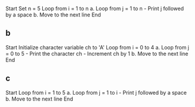 Start
Set n = 5
Loop from i = 1 to n a. Loop from j = 1 to n - Print j followed by a space b. Move to the next line
End
## b
Start
Initialize character variable ch to 'A'
Loop from i = 0 to 4 a. Loop from j = 0 to 5 - Print the character ch - Increment ch by 1 b. Move to the next line
End
## c
Start
Loop from i = 1 to 5 a. Loop from j = 1 to i - Print j followed by a space b. Move to the next line
End
